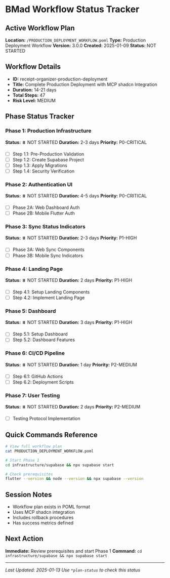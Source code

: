 # BMad Workflow Status Tracker

## Active Workflow Plan
**Location:** `/PRODUCTION_DEPLOYMENT_WORKFLOW.poml`
**Type:** Production Deployment Workflow
**Version:** 3.0.0
**Created:** 2025-01-09
**Status:** NOT STARTED

## Workflow Details
- **ID:** receipt-organizer-production-deployment
- **Title:** Complete Production Deployment with MCP shadcn Integration
- **Duration:** 14-21 days
- **Total Steps:** 47
- **Risk Level:** MEDIUM

## Phase Status Tracker

### Phase 1: Production Infrastructure
**Status:** ⏸️ NOT STARTED
**Duration:** 2-3 days
**Priority:** P0-CRITICAL
- [ ] Step 1.1: Pre-Production Validation
- [ ] Step 1.2: Create Supabase Project
- [ ] Step 1.3: Apply Migrations
- [ ] Step 1.4: Security Verification

### Phase 2: Authentication UI
**Status:** ⏸️ NOT STARTED
**Duration:** 4-5 days
**Priority:** P0-CRITICAL
- [ ] Phase 2A: Web Dashboard Auth
- [ ] Phase 2B: Mobile Flutter Auth

### Phase 3: Sync Status Indicators
**Status:** ⏸️ NOT STARTED
**Duration:** 2-3 days
**Priority:** P1-HIGH
- [ ] Phase 3A: Web Sync Components
- [ ] Phase 3B: Mobile Sync Indicators

### Phase 4: Landing Page
**Status:** ⏸️ NOT STARTED
**Duration:** 2 days
**Priority:** P1-HIGH
- [ ] Step 4.1: Setup Landing Components
- [ ] Step 4.2: Implement Landing Page

### Phase 5: Dashboard
**Status:** ⏸️ NOT STARTED
**Duration:** 3 days
**Priority:** P1-HIGH
- [ ] Step 5.1: Setup Dashboard
- [ ] Step 5.2: Dashboard Features

### Phase 6: CI/CD Pipeline
**Status:** ⏸️ NOT STARTED
**Duration:** 1 day
**Priority:** P2-MEDIUM
- [ ] Step 6.1: GitHub Actions
- [ ] Step 6.2: Deployment Scripts

### Phase 7: User Testing
**Status:** ⏸️ NOT STARTED
**Duration:** 2 days
**Priority:** P2-MEDIUM
- [ ] Testing Protocol Implementation

## Quick Commands Reference
```bash
# View full workflow plan
cat PRODUCTION_DEPLOYMENT_WORKFLOW.poml

# Start Phase 1
cd infrastructure/supabase && npx supabase start

# Check prerequisites
flutter --version && node --version && npx supabase --version
```

## Session Notes
- Workflow plan exists in POML format
- Uses MCP shadcn integration
- Includes rollback procedures
- Has success metrics defined

## Next Action
**Immediate:** Review prerequisites and start Phase 1
**Command:** `cd infrastructure/supabase && npx supabase start`

---
*Last Updated: 2025-01-13*
*Use `*plan-status` to check this status*